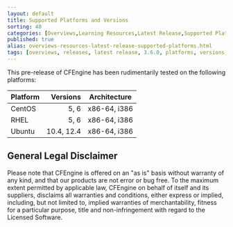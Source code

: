 ```yaml
---
layout: default
title: Supported Platforms and Versions
sorting: 40
categories: [Overviews,Learning Resources,Latest Release,Supported Platforms]
published: true
alias: overviews-resources-latest-release-supported-platforms.html
tags: [overviews, releases, latest release, 3.6.0, platforms, versions, support]
---
```


This pre-release of CFEngine has been rudimentarily tested on the
following platforms:

| Platform     | Versions   | Architecture    |
|--------------|-----------:|:---------------:|
|CentOS        | 5, 6       | x86-64, i386    |
|RHEL          | 5, 6       | x86-64, i386    |
|Ubuntu        | 10.4, 12.4 | x86-64, i386    |

<!--- TODO: switch for release, remove above from stable branches

CFEngine works on a wide range of platforms, and the CFEngine team strives to 
provide support for the platforms most frequently used by our users.

### CFEngine Enterprise Server

| OS              | Versions     | Architectures      |
|-----------------|--------------|--------------------|
| RedHat          | 5, 6         | x86-64             |
| Debian          | 6, 7         | x86-64             |
| SLES            | 11           | x86-64             |
| Ubuntu          | 10.4, 12.4   | x86-64             |

### Hosts

Any host can be a policy server in Community installations of CFEngine.

| OS              | Versions     | Architectures      |
|-----------------|--------------|--------------------|
| AIX             | 5.3, 6, 7    | PowerPC            |
| CentOS          | 5, 6         | x86-64, x386       |
| Debian          | 6, 7         | x86-64, x386       |
| RedHat          | 4, 5, 6      | x86-64, x386       |
| SLES            | 10, 11       | x86-64, x386       |
| Solaris         | 9            | SPARC              |
| Solaris         | 10, 11       | x86-64, UltraSparc |
| Ubuntu          | 10.4, 12.4   | x86-64, x386       |
| Windows         | 2008         | x386               |
| Windows         | 2008, 2012   | x86-64             |

CFEngine Enterprise has [Virtual I/O Server (VIOS) Recognized status](http://www.ibm.com/partnerworld/gsd/solutiondetails.do?solution=48493) from IBM.
This means that CFEngine Enterprise has been technically verified by IBM
to be installed in and manage VIOS environments.

## Hub/Host compatibility

We strongly recommend to install identical versions on all hosts and servers 
in your system.

A server running CFEngine Enterprise 3.6 can serve policy to and collect data 
from hosts running the following versions of CFEngine:

* 3.5.x
* 3.0.x
* 2.2.x

Some data will not be available from older hosts, and the policy you serve 
needs to take into account hosts with different versions.

## Additional platforms

CFEngine is known to run on a wide range of other platforms. As long as the 
platform is POSIX compliant and has a C compiler toolchain that fully implements 
the C99 standard, we are happy to work with you to make CFEngine available.
Please [contact our sales team][contact us] for details.

Note that availability of the current version of CFEngine on these platforms 
does not imply availability of future versions of CFEngine.

-->

## General Legal Disclaimer

Please note that CFEngine is offered on an "as is" basis without warranty of 
any kind, and that our products are not error or bug free. To the maximum 
extent permitted by applicable law, CFEngine on behalf of itself and its 
suppliers, disclaims all warranties and conditions, either express or implied, 
including, but not limited to, implied warranties of merchantability, fitness 
for a particular purpose, title and non-infringement with regard to the 
Licensed Software.
